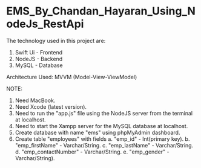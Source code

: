 # EMS_By_Chandan_Hayaran_Using_NodeJs_RestApi

The technology used in this project are:
  1. Swift Ui - Frontend
  2. NodeJS - Backend
  3. MySQL - Database

Architecture Used: MVVM (Model-View-ViewModel)

NOTE: 
  1. Need MacBook.
  2. Need Xcode (latest version).
  3. Need to run the "app.js" file using the NodeJS server from the terminal at localhost.
  4. Need to start the Xampp server for the MySQL database at localhost.
  5. Create database with name "ems" using phpMyAdmin dashboard.
  6. Create table "employees" with fields 
      a. "emp_id" - Int(primary key).
      b. "emp_firstName" - Varchar/String.
      c. "emp_lastName" - Varchar/String.
      d. "emp_contactNumber" - Varchar/String.
      e. "emp_gender" - Varchar/String).
